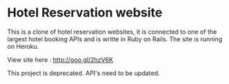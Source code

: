 Hotel Reservation website 
============

This is  a clone of hotel reservation websites, it is connected to one of the largest hotel booking APIs and is writte in Ruby on Rails. The site is running on Heroku. 

View site here : http://goo.gl/2hzV6K


This project is deprecated. API's need to be updated.
